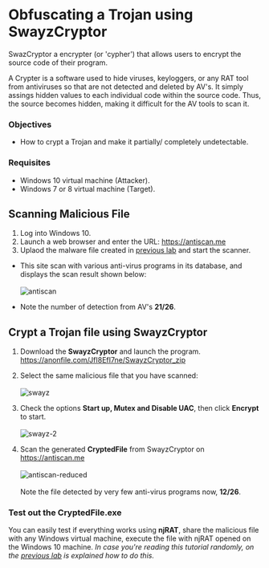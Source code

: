 # Obfuscating a Trojan using SwayzCryptor
SwazCryptor a encrypter (or 'cypher') that allows users to encrypt the source code of their program.

A Crypter is a software used to hide viruses, keyloggers, or any RAT tool from antiviruses so that are not detected and deleted by AV's. It simply assings hidden values to each individual code within the source code. Thus, the source becomes hidden, making it difficult for the AV tools to scan it.

### Objectives 
* How to crypt a Trojan and make it partially/ completely undetectable.

### Requisites
* Windows 10 virtual machine (Attacker).
* Windows 7 or 8 virtual machine (Target).

## Scanning Malicious File
1. Log into Windows 10.
2. Launch a web browser and enter the URL: https://antiscan.me 
3. Uplaod the malware file created in [previous lab](https://github.com/Samsar4/Ethical-Hacking-Labs/blob/master/6-Malware-Threats/0-Using-njRAT.md) and start the scanner.<br>
* This site scan with various anti-virus programs in its database, and displays the scan result shown below:<br><br>
![antiscan](https://gist.githubusercontent.com/Samsar4/62886aac358c3d484a0ec17e8eb11266/raw/882f8120f8b44e6c84a95ba57329c288a8c99d55/antiscan-2.png)

* Note the number of detection from AV's **21/26**.

## Crypt a Trojan file using SwayzCryptor
1. Download the **SwayzCryptor** and launch the program.<br>
https://anonfile.com/JfI8EfI7ne/SwayzCryptor_zip

2. Select the same malicious file that you have scanned:<br><br>
![swayz](https://gist.githubusercontent.com/Samsar4/62886aac358c3d484a0ec17e8eb11266/raw/4e2c26c5828b803db23706fcbdec6bf2c2e19611/swayzcryptor.png)

3. Check the options **Start up, Mutex and Disable UAC**, then click **Encrypt** to start.<br><br>
![swayz-2](https://gist.githubusercontent.com/Samsar4/62886aac358c3d484a0ec17e8eb11266/raw/4e2c26c5828b803db23706fcbdec6bf2c2e19611/swayzcryptor-2.png)

4. Scan the generated **CryptedFile** from SwayzCryptor on  https://antiscan.me <br><br>
![antiscan-reduced](https://gist.githubusercontent.com/Samsar4/62886aac358c3d484a0ec17e8eb11266/raw/882f8120f8b44e6c84a95ba57329c288a8c99d55/antiscan-3.png)<br><br>
Note the file detected by very few anti-virus programs now, **12/26**.

### Test out the **CryptedFile.exe** 
You can easily test if everything works using **njRAT**, share the malicious file with any Windows virtual machine, execute the file with njRAT opened on the Windows 10 machine. _In case you're reading this tutorial randomly, on the [previous lab](https://github.com/Samsar4/Ethical-Hacking-Labs/blob/master/6-Malware-Threats/0-Using-njRAT.md) is explained how to do this._
